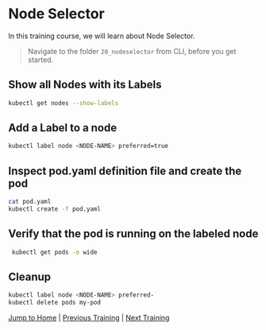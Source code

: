 # Node Selector

In this training course, we will learn about Node Selector.

>Navigate to the folder `20_nodeselector` from CLI, before you get started. 

## Show all Nodes with its Labels

```bash
kubectl get nodes --show-labels
```

## Add a Label to a node

```bash
kubectl label node <NODE-NAME> preferred=true
```

## Inspect pod.yaml definition file and create the pod

```bash
cat pod.yaml
kubectl create -f pod.yaml
```

## Verify that the pod is running on the labeled node

```bash
 kubectl get pods -o wide
```

## Cleanup

```bash
kubectl label node <NODE-NAME> preferred-
kubectl delete pods my-pod
```

[Jump to Home](../README.md) | [Previous Training](../19_nodedrain/README.md) | [Next Training](../21_schedulingaffinity/README.md)